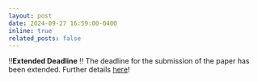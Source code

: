 ```yaml
---
layout: post
date: 2024-09-27 16:59:00-0400
inline: true
related_posts: false
---
```


:bangbang:**Extended Deadline** :bangbang: The deadline for the submission of the paper has been extended. Further details [here](https://um-cir.github.io/callForPapers/)!